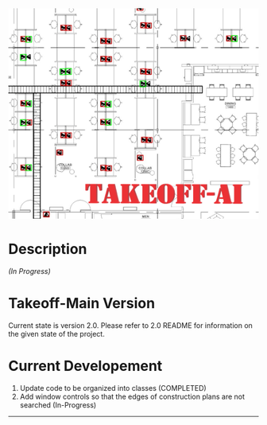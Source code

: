 ![Cover Image](https://github.com/james-elliott2017/Takeoff-AI/blob/master/repo_images/takeoff_AI_logo.png)  
---  
# Description   
_(In Progress)_
# Takeoff-Main Version
Current state is version 2.0. Please refer to 2.0 README for information on the given state of the project.
# Current Developement
1. Update code to be organized into classes (COMPLETED)
2. Add window controls so that the edges of construction plans are not searched (In-Progress)  
---  
